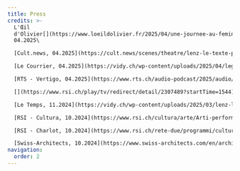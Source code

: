 ```yaml
---
title: Press
credits: >-
  L'Œil
  d'Olivier[](https://www.loeildolivier.fr/2025/04/une-journee-au-feminin-au-vidy-lausanne/),
  04.2025\

  [Cult.news, 04.2025](https://cult.news/scenes/theatre/lenz-le-texte-physique-dune-folie-tendre-a-vidy/)\

  [Le Courrier, 04.2025](https://vidy.ch/wp-content/uploads/2025/04/legarement-en-partage-le-courrier-lecourrierch.pdf)\

  [RTS - Vertigo, 04.2025](https://www.rts.ch/audio-podcast/2025/audio/de-lenz-a-cyrano-le-theatre-classique-revisite-par-des-femmes-28841105.html)\

  [](https://www.rsi.ch/play/tv/redirect/detail/2307489?startTime=1544)[RSI - Turné, 11.2024](https://www.rsi.ch/play/tv/redirect/detail/2307489?startTime=1544)\

  [Le Temps, 11.2024](https://vidy.ch/wp-content/uploads/2025/03/lenz-le-temps.pdf)\

  [RSI - Cultura, 10.2024](https://www.rsi.ch/cultura/arte/Arti-performative-in-città-per-abitare-meglio-lo-spazio-comune--2314749.html)\

  [RSI - Charlot, 10.2024](https://www.rsi.ch/rete-due/programmi/cultura/charlot/Corpo-performance-e-spazio-urbano--2264651.html)\

  [Swiss-Architects, 10.2024](https://www.swiss-architects.com/en/architecture-news/gefunden/die-zukunft-wieder-in-die-hand-nehmen)[](https://www.swiss-architects.com/en/architecture-news/gefunden/die-zukunft-wieder-in-die-hand-nehmen)
navigation:
  order: 2
---
```

